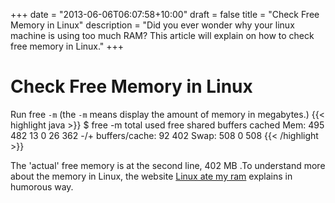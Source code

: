 +++
date = "2013-06-06T06:07:58+10:00"
draft = false
title = "Check Free Memory in Linux"
description = "Did you ever wonder why your linux machine is using too much RAM? This article will explain on how to check free memory in Linux."
+++

# Check Free Memory in Linux

Run free `-m` (the `-m` means display the amount of memory in megabytes.)
{{< highlight java >}}
$ free -m
             total       used       free     shared    buffers     cached
Mem:           495        482         13          0         26        362
-/+ buffers/cache:         92        402
Swap:          508          0        508
{{< /highlight >}}

The 'actual' free memory is at the second line, 402 MB .To understand more about the memory in Linux, the website [Linux ate my ram](http://www.linuxatemyram.com/) explains in humorous way.